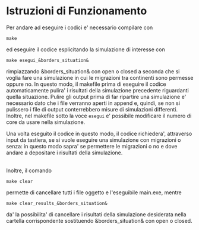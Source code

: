 # Istruzioni di Funzionamento  

Per andare ad eseguire i codici e' necessario compilare con  
```
make
```
ed eseguire il codice esplicitando la simulazione di interesse con 
```
make esegui_&borders_situation&
```
rimpiazzando &borders_situation& con open o closed a seconda che si voglia fare una simulazione in cui le migrazioni tra continenti sono permesse oppure no.
In questo modo, il makefile prima di eseguire il codice automaticamente pulira' i risultati della simulazione precedente riguardanti quella situazione. Pulire gli output prima di far ripartire una simulazione e' necessario dato che i file verranno aperti in append e, quindi, se non si pulissero i file di output conterrebbero misure di simulazioni differenti. \
Inoltre, nel makefile sotto la voce `esegui` e' possibile modificare il numero di core da usare nella simulazione.

Una volta eseguito il codice in questo modo, il codice richiedera', attraverso input da tastiera, se si vuole eseguire una simulazione con migrazioni o senza: in questo modo sapra' se permettere le migrazioni o no e dove andare a depositare i risultati della simulazione.

\
Inoltre, il comando 
```
make clear
```
permette di cancellare tutti i file oggetto e l'eseguibile main.exe, mentre
```
make clear_results_&borders_situation&
```
da' la possibilita' di cancellare i risultati della simulazione desiderata nella cartella corrispondente sostituendo &borders_situation& con open o closed.
